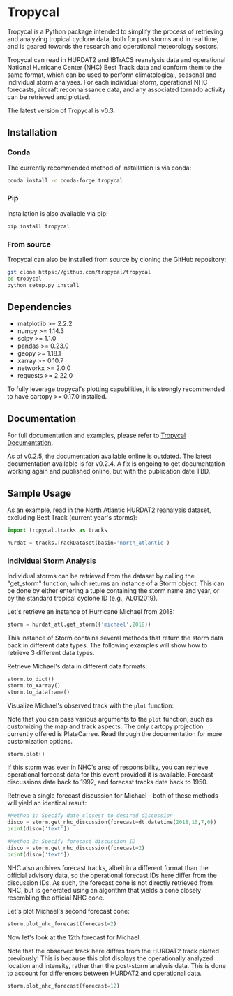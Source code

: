 # Tropycal
Tropycal is a Python package intended to simplify the process of retrieving and analyzing tropical cyclone data, both for past storms and in real time, and is geared towards the research and operational meteorology sectors.

Tropycal can read in HURDAT2 and IBTrACS reanalysis data and operational National Hurricane Center (NHC) Best Track data and conform them to the same format, which can be used to perform climatological, seasonal and individual storm analyses. For each individual storm, operational NHC forecasts, aircraft reconnaissance data, and any associated tornado activity can be retrieved and plotted.

The latest version of Tropycal is v0.3.

## Installation


### Conda

The currently recommended method of installation is via conda:

```sh
conda install -c conda-forge tropycal
```

### Pip

Installation is also available via pip:

```sh
pip install tropycal
```

### From source

Tropycal can also be installed from source by cloning the GitHub repository:

```sh
git clone https://github.com/tropycal/tropycal
cd tropycal
python setup.py install
```

## Dependencies
- matplotlib >= 2.2.2
- numpy >= 1.14.3
- scipy >= 1.1.0
- pandas >= 0.23.0
- geopy >= 1.18.1
- xarray >= 0.10.7
- networkx >= 2.0.0
- requests >= 2.22.0

To fully leverage tropycal's plotting capabilities, it is strongly recommended to have cartopy >= 0.17.0 installed.

## Documentation
For full documentation and examples, please refer to [Tropycal Documentation](https://tropycal.github.io/tropycal/).

As of v0.2.5, the documentation available online is outdated. The latest documentation available is for v0.2.4. A fix is ongoing to get documentation working again and published online, but with the publication date TBD.

## Sample Usage
As an example, read in the North Atlantic HURDAT2 reanalysis dataset, excluding Best Track (current year's storms):

```python
import tropycal.tracks as tracks

hurdat = tracks.TrackDataset(basin='north_atlantic')
```

### Individual Storm Analysis

Individual storms can be retrieved from the dataset by calling the "get_storm" function, which returns an instance of a Storm object. This can be done by either entering a tuple containing the storm name and year, or by the standard tropical cyclone ID (e.g., AL012019).

Let's retrieve an instance of Hurricane Michael from 2018:

```python
storm = hurdat_atl.get_storm(('michael',2018))
```

This instance of Storm contains several methods that return the storm data back in different data types. The following examples will show how to retrieve 3 different data types.

Retrieve Michael's data in different data formats:

```python
storm.to_dict()
storm.to_xarray()
storm.to_dataframe()
```

Visualize Michael's observed track with the `plot` function:

Note that you can pass various arguments to the `plot` function, such as customizing the map and track aspects. The only cartopy projection currently offered is PlateCarree. Read through the documentation for more customization options.

```python
storm.plot()
```

If this storm was ever in NHC's area of responsibility, you can retrieve operational forecast data for this event provided it is available. Forecast discussions date back to 1992, and forecast tracks date back to 1950.

Retrieve a single forecast discussion for Michael - both of these methods will yield an identical result:

```python
#Method 1: Specify date closest to desired discussion
disco = storm.get_nhc_discussion(forecast=dt.datetime(2018,10,7,0))
print(disco['text'])

#Method 2: Specify forecast discussion ID
disco = storm.get_nhc_discussion(forecast=2)
print(disco['text'])
```

NHC also archives forecast tracks, albeit in a different format than the official advisory data, so the operational forecast IDs here differ from the discussion IDs. As such, the forecast cone is not directly retrieved from NHC, but is generated using an algorithm that yields a cone closely resembling the official NHC cone.

Let's plot Michael's second forecast cone:

```python
storm.plot_nhc_forecast(forecast=2)
```

Now let's look at the 12th forecast for Michael.

Note that the observed track here differs from the HURDAT2 track plotted previously! This is because this plot displays the operationally analyzed location and intensity, rather than the post-storm analysis data. This is done to account for differences between HURDAT2 and operational data.

```python
storm.plot_nhc_forecast(forecast=12)
```
